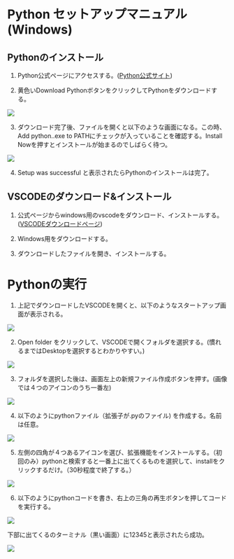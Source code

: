 # Python セットアップマニュアル(Windows)

## Pythonのインストール

1. Python公式ページにアクセスする。([Python公式サイト](https://www.python.org/downloads/))

2. 黄色いDownload PythonボタンをクリックしてPythonをダウンロードする。

![](images/python_org.png)

3. ダウンロード完了後、ファイルを開くと以下のような画面になる。この時、Add python..exe to PATHにチェックが入っていることを確認する。Install Nowを押すとインストールが始まるのでしばらく待つ。

![](images/python_install.png)

4. Setup was successful と表示されたらPythonのインストールは完了。

## VSCODEのダウンロード&インストール

1. 公式ページからwindows用のvscodeをダウンロード、インストールする。([VSCODEダウンロードページ](https://code.visualstudio.com/download))

2. Windows用をダウンロードする。

3. ダウンロードしたファイルを開き、インストールする。

# Pythonの実行

1. 上記でダウンロードしたVSCODEを開くと、以下のようなスタートアップ画面が表示される。

![](images/vscode_startup.png)

2. Open folder をクリックして、VSCODEで開くフォルダを選択する。(慣れるまではDesktopを選択するとわかりやすい。)

![](images/openfolder.png)

3. フォルダを選択した後は、画面左上の新規ファイル作成ボタンを押す。(画像では４つのアイコンのうち一番左)

![](images/newfile.png)

4. 以下のようにpythonファイル（拡張子が.pyのファイル) を作成する。名前は任意。

![](images/newfile2.png)

5. 左側の四角が４つあるアイコンを選び、拡張機能をインストールする。（初回のみ）pythonと検索すると一番上に出てくるものを選択して、installをクリックするだけ。（30秒程度で終了する。）

![](images/extention.png)

6. 以下のようにpythonコードを書き、右上の三角の再生ボタンを押してコードを実行する。

![](images/pythoncode.png)

下部に出てくるのターミナル（黒い画面）に12345と表示されたら成功。

![](images/pythonterminal.png)





